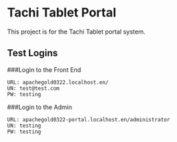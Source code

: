 # Tachi Tablet Portal

This project is for the Tachi Tablet portal system.

## Test Logins

###Login to the Front End
```
URL: apachegold0322.localhost.en/
UN: test@test.com
PW: testing
```

###Login to the Admin
```
URL: apachegold0322-portal.localhost.en/administrator
UN: testing
PW: testing
```

